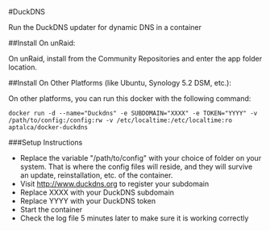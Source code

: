 #DuckDNS

Run the DuckDNS updater for dynamic DNS in a container

##Install On unRaid:

On unRaid, install from the Community Repositories and enter the app folder location.


##Install On Other Platforms (like Ubuntu, Synology 5.2 DSM, etc.):

On other platforms, you can run this docker with the following command:

```
docker run -d --name="Duckdns" -e SUBDOMAIN="XXXX" -e TOKEN="YYYY" -v /path/to/config:/config:rw -v /etc/localtime:/etc/localtime:ro aptalca/docker-duckdns
```

###Setup Instructions
- Replace the variable "/path/to/config" with your choice of folder on your system. That is where the config files will reside, and they will survive an update, reinstallation, etc. of the container.
- Visit http://www.duckdns.org to register your subdomain
- Replace XXXX with your DuckDNS subdomain
- Replace YYYY with your DuckDNS token
- Start the container
- Check the log file 5 minutes later to make sure it is working correctly

